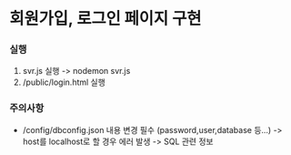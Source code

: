 # 회원가입, 로그인 페이지 구현

### 실행
1. svr.js 실행 -> nodemon svr.js
2. /public/login.html 실행 

### 주의사항
  * /config/dbconfig.json 내용 변경 필수 (password,user,database 등...)
   -> host를 localhost로 할 경우 에러 발생
   -> SQL 관련 정보
